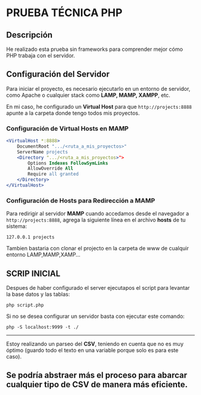 # PRUEBA TÉCNICA PHP

## Descripción  
He realizado esta prueba sin frameworks para comprender mejor cómo PHP trabaja con el servidor.

## Configuración del Servidor  

Para iniciar el proyecto, es necesario ejecutarlo en un entorno de servidor, como Apache o cualquier stack como **LAMP, MAMP, XAMPP**, etc.  

En mi caso, he configurado un **Virtual Host** para que `http://projects:8888` apunte a la carpeta donde tengo todos mis proyectos.  

### Configuración de Virtual Hosts en MAMP  

```apache
<VirtualHost *:8888>
    DocumentRoot ".../<ruta_a_mis_proyectos>"
    ServerName projects
    <Directory ".../<ruta_a_mis_proyectos>">
        Options Indexes FollowSymLinks
        AllowOverride All
        Require all granted
    </Directory>
</VirtualHost>
```

### Configuración de Hosts para Redirección a MAMP  

Para redirigir al servidor **MAMP** cuando accedamos desde el navegador a `http://projects:8888`, agrega la siguiente línea en el archivo **hosts** de tu sistema:  

```plaintext
127.0.0.1 projects
```

Tambien bastaria con clonar el projecto en la carpeta de www de cualquir entorno LAMP,MAMP,XAMP...

## SCRIP INICIAL

Despues de haber configurado el server ejecutapos el script para levantar la base datos y las tablas:

```plaintext
php script.php
```

Si no se desea configurar un servidor basta con ejecutar este comando:

```plaintext
php -S localhost:9999 -t ./ 
```


-----------
Estoy realizando un parseo del **CSV**, teniendo en cuenta que no es muy óptimo (guardo todo el texto en una variable porque solo es para este caso).

Se podría abstraer más el proceso para abarcar cualquier tipo de **CSV** de manera más eficiente.
-----------

